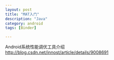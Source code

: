 ```yaml
---
layout: post
title: "MAT入门"
description: "Java"
category: android
tags: [Binder]

---
```


Android系统性能调优工具介绍   <http://blog.csdn.net/innost/article/details/9008691>